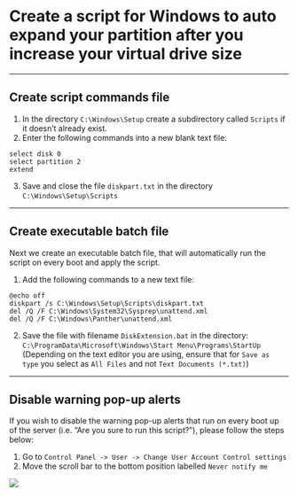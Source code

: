 # Create a script for Windows to auto expand your partition after you increase your virtual drive size

----
## Create script commands file
1. In the directory `C:\Windows\Setup` create a subdirectory called `Scripts` if it doesn’t already exist.
2. Enter the following commands into a new blank text file:
```
select disk 0
select partition 2
extend
```
3. Save and close the file `diskpart.txt` in the directory `C:\Windows\Setup\Scripts`
----
## Create executable batch file
Next we create an executable batch file, that will automatically run the script on every boot and apply the script.
1. Add the following commands to a new text file:
```
@echo off
diskpart /s C:\Windows\Setup\Scripts\diskpart.txt
del /Q /F C:\Windows\System32\Sysprep\unattend.xml
del /Q /F C:\Windows\Panther\unattend.xml
```
2. Save the file with filename `DiskExtension.bat` in the directory: 
`C:\ProgramData\Microsoft\Windows\Start Menu\Programs\StartUp`
(Depending on the text editor you are using, ensure that for `Save as type` you select as `All Files` and not `Text Documents (*.txt)`)
----
## Disable warning pop-up alerts
If you wish to disable the warning pop-up alerts that run on every boot up of the server (i.e. “Are you sure to run this script?”), please follow the steps below:
1. Go to `Control Panel -> User -> Change User Account Control settings`
2. Move the scroll bar to the bottom position labelled `Never notify me`
<img src="https://farm5.staticflickr.com/4262/35176689370_41428049f3_o.png">
